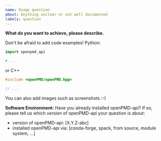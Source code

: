 ```yaml
---
name: Usage question
about: Anything unclear or not well documented
labels: question
---
```


**What do you want to achieve, please describe.**

Don't be afraid to add code examples!
Python:
```python
import openpmd_api

# ...
```
or C++
```C++
#include <openPMD/openPMD.hpp>

// ...
```

You can also add images such as screenshots :-)

**Software Environment:**
Have you already installed openPMD-api?
If so, please tell us which *version* of openPMD-api your question is about:

 - version of openPMD-api: [X.Y.Z-abc]
 - installed openPMD-api via: [conda-forge, spack, from source, module system, ...]
